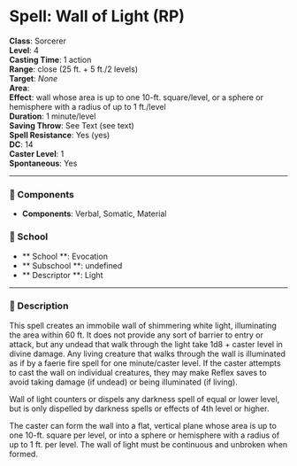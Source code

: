 
# Spell: Wall of Light (RP)
**Class**: Sorcerer  
**Level**: 4  
**Casting Time**: 1 action  
**Range**: close (25 ft. + 5 ft./2 levels)  
**Target**: _None_  
**Area**:   
**Effect**: wall whose area is up to one 10-ft. square/level, or a sphere or hemisphere with a radius of up to 1 ft./level  
**Duration**: 1 minute/level  
**Saving Throw**: See Text (see text)  
**Spell Resistance**: Yes (yes)  
**DC**: 14  
**Caster Level**: 1  
**Spontaneous**: Yes

---

### 🔮 Components
- **Components**: Verbal, Somatic, Material

### 🏫 School
- ** School **: Evocation
- ** Subschool **: undefined
- ** Descriptor **: Light
---

### 📜 Description
This spell creates an immobile wall of shimmering white light, illuminating the area within 60 ft. It does not provide any sort of barrier to entry or attack, but any undead that walk through the light take 1d8 + caster level in divine damage. Any living creature that walks through the wall is illuminated as if by a faerie fire spell for one minute/caster level. If the caster attempts to cast the wall on individual creatures, they may make Reflex saves to avoid taking damage (if undead) or being illuminated (if living). 

Wall of light counters or dispels any darkness spell of equal or lower level, but is only dispelled by darkness spells or effects of 4th level or higher. 

The caster can form the wall into a flat, vertical plane whose area is up to one 10-ft. square per level, or into a sphere or hemisphere with a radius of up to 1 ft. per level. The wall of light must be continuous and unbroken when formed.
